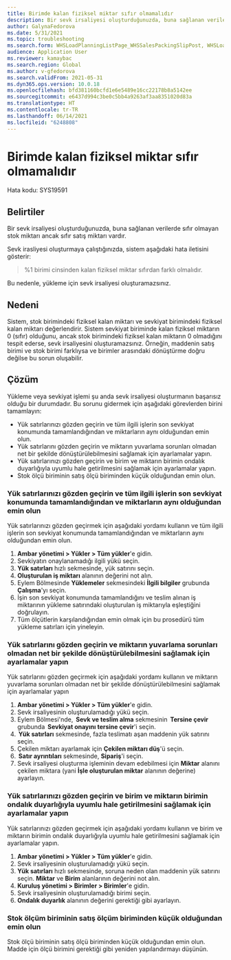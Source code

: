 ```yaml
---
title: Birimde kalan fiziksel miktar sıfır olmamalıdır
description: Bir sevk irsaliyesi oluşturduğunuzda, buna sağlanan verilerde sıfır olmayan stok miktarı ancak sıfır satış miktarı vardır.
author: GalynaFedorova
ms.date: 5/31/2021
ms.topic: troubleshooting
ms.search.form: WHSLoadPlanningListPage_WHSSalesPackingSlipPost, WHSLoadTable_WHSSalesPackingSlipPost
audience: Application User
ms.reviewer: kamaybac
ms.search.region: Global
ms.author: v-gfedorova
ms.search.validFrom: 2021-05-31
ms.dyn365.ops.version: 10.0.18
ms.openlocfilehash: bfd381160bcfd1e6e5489e16cc22178b8a5142ee
ms.sourcegitcommit: e6437d994c3be0c5bb4a9263af3aa8351020d83a
ms.translationtype: HT
ms.contentlocale: tr-TR
ms.lasthandoff: 06/14/2021
ms.locfileid: "6248808"
---
```

# <a name="physical-remaining-quantity-in-the-unit-must-not-be-zero"></a>Birimde kalan fiziksel miktar sıfır olmamalıdır

Hata kodu: SYS19591

## <a name="symptoms"></a>Belirtiler

Bir sevk irsaliyesi oluşturduğunuzda, buna sağlanan verilerde sıfır olmayan stok miktarı ancak sıfır satış miktarı vardır.

Sevk irasliyesi oluşturmaya çalıştığınızda, sistem aşağıdaki hata iletisini gösterir:

> %1 birimi cinsinden kalan fiziksel miktar sıfırdan farklı olmalıdır.

Bu nedenle, yükleme için sevk irsaliyesi oluşturamazsınız.

## <a name="cause"></a>Nedeni

Sistem, stok birimindeki fiziksel kalan miktarı ve sevkiyat birimindeki fiziksel kalan miktarı değerlendirir. Sistem sevkiyat biriminde kalan fiziksel miktarın 0 (sıfır) olduğunu, ancak stok birimindeki fiziksel kalan miktarın 0 olmadığını tespit ederse, sevk irsaliyesini oluşturamazsınız. Örneğin, maddenin satış birimi ve stok birimi farklıysa ve birimler arasındaki dönüştürme doğru değilse bu sorun oluşabilir.

## <a name="resolution"></a>Çözüm

Yükleme veya sevkiyat işlemi şu anda sevk irsaliyesi oluşturmanın başarısız olduğu bir durumdadır. Bu sorunu gidermek için aşağıdaki görevlerden birini tamamlayın:

- Yük satırlarınızı gözden geçirin ve tüm ilgili işlerin son sevkiyat konumunda tamamlandığından ve miktarların aynı olduğundan emin olun.
- Yük satırlarını gözden geçirin ve miktarın yuvarlama sorunları olmadan net bir şekilde dönüştürülebilmesini sağlamak için ayarlamalar yapın.
- Yük satırlarınızı gözden geçirin ve birim ve miktarın birimin ondalık duyarlığıyla uyumlu hale getirilmesini sağlamak için ayarlamalar yapın.
- Stok ölçü biriminin satış ölçü biriminden küçük olduğundan emin olun.

### <a name="review-your-load-lines-and-make-sure-that-all-the-related-work-has-been-completed-at-the-final-shipping-location-and-that-the-quantities-match"></a>Yük satırlarınızı gözden geçirin ve tüm ilgili işlerin son sevkiyat konumunda tamamlandığından ve miktarların aynı olduğundan emin olun

Yük satırlarınızı gözden geçirmek için aşağıdaki yordamı kullanın ve tüm ilgili işlerin son sevkiyat konumunda tamamlandığından ve miktarların aynı olduğundan emin olun.

1. **Ambar yönetimi \> Yükler \> Tüm yükler**'e gidin.
1. Sevkiyatın onaylanamadığı ilgili yükü seçin.
1. **Yük satırları** hızlı sekmesinde, yük satırını seçin.
1. **Oluşturulan iş miktarı** alanının değerini not alın.
1. Eylem Bölmesinde **Yüklemeler** sekmesindeki **İlgili bilgiler** grubunda **Çalışma**'yı seçin.
1. İşin son sevkiyat konumunda tamamlandığını ve teslim alınan iş miktarının yükleme satırındaki oluşturulan iş miktarıyla eşleştiğini doğrulayın.
1. Tüm ölçütlerin karşılandığından emin olmak için bu prosedürü tüm yükleme satırları için yineleyin.

### <a name="review-your-load-lines-and-make-adjustments-to-ensure-that-the-quantity-can-be-cleanly-converted-without-rounding-issues"></a>Yük satırlarını gözden geçirin ve miktarın yuvarlama sorunları olmadan net bir şekilde dönüştürülebilmesini sağlamak için ayarlamalar yapın

Yük satırlarını gözden geçirmek için aşağıdaki yordamı kullanın ve miktarın yuvarlama sorunları olmadan net bir şekilde dönüştürülebilmesini sağlamak için ayarlamalar yapın

1. **Ambar yönetimi \> Yükler \> Tüm yükler**'e gidin.
1. Sevk irsaliyesinin oluşturulamadığı yükü seçin.
1. Eylem Bölmesi'nde,  **Sevk ve teslim alma** sekmesinin  **Tersine çevir** grubunda  **Sevkiyat onayını tersine çevir**'i seçin.
1.  **Yük satırları** sekmesinde, fazla teslimatı aşan maddenin yük satırını seçin.
1. Çekilen miktarı ayarlamak için **Çekilen miktarı düş**'ü seçin.
1.  **Satır ayrıntıları** sekmesinde, **Sipariş**'i seçin.
1. Sevk irsaliyesi oluşturma işleminin devam edebilmesi için **Miktar** alanını çekilen miktara (yani **İşle oluşturulan miktar** alanının değerine) ayarlayın.

### <a name="review-your-load-lines-and-make-adjustments-to-ensure-that-the-unit-and-quantity-are-aligned-with-the-decimal-precision-of-the-unit"></a>Yük satırlarınızı gözden geçirin ve birim ve miktarın birimin ondalık duyarlığıyla uyumlu hale getirilmesini sağlamak için ayarlamalar yapın

Yük satırlarınızı gözden geçirmek için aşağıdaki yordamı kullanın ve birim ve miktarın birimin ondalık duyarlığıyla uyumlu hale getirilmesini sağlamak için ayarlamalar yapın.

1. **Ambar yönetimi \> Yükler \> Tüm yükler**'e gidin.
1. Sevk irsaliyesinin oluşturulamadığı yükü seçin.
1. **Yük satırları** hızlı sekmesinde, soruna neden olan maddenin yük satırını seçin. **Miktar** ve **Birim** alanlarının değerini not alın.
1. **Kuruluş yönetimi \> Birimler \> Birimler**'e gidin.
1. Sevk irsaliyesinin oluşturulamadığı birimi seçin.
1. **Ondalık duyarlık** alanının değerini gerektiği gibi ayarlayın.

### <a name="make-sure-that-the-inventory-unit-of-measure-is-smaller-than-the-sales-unit-of-measure"></a>Stok ölçüm biriminin satış ölçüm biriminden küçük olduğundan emin olun

Stok ölçü biriminin satış ölçü biriminden küçük olduğundan emin olun. Madde için ölçü birimini gerektiği gibi yeniden yapılandırmayı düşünün.
